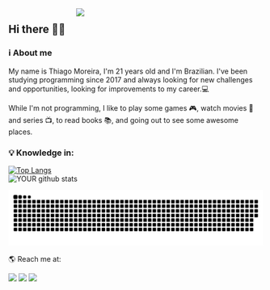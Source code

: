 <img align="right" src="https://user-images.githubusercontent.com/54639269/90529186-cf007f80-e149-11ea-81c1-619a2ff92183.png" width="370"/>


## Hi there 👋🏻

### :information_source: About me 
My name is Thiago Moreira, I'm 21 years old and I'm Brazilian. I've been studying programming since 2017 and always looking for new challenges and opportunities, looking for improvements to my career.💻

While I'm not programming, I like to play some games 🎮, watch movies 🎥 and series 📺, to read books 📚, and going out to see some awesome places.

### :bulb: Knowledge in:

[![Top Langs](https://github-readme-stats.vercel.app/api/top-langs/?username=Thiagomdias22&layout=compact&theme=gotham&show_icons=true)](https://github.com/Thiagomdias22/github-readme-stats)
<br />
![YOUR github stats](https://github-readme-stats.vercel.app/api?username=Thiagomdias22&theme=react&show_icons=true)

![Snake animation](https://github.com/Thiagomdias22/Thiagomdias22/blob/output/github-contribution-grid-snake.svg)

🌎 Reach me at:

[<img src="https://img.shields.io/badge/linkedin-%230077B5.svg?&style=for-the-badge&logo=linkedin&logoColor=white" />](https://www.linkedin.com/in/thiago-moreira-dias/) [<img src = "https://img.shields.io/badge/instagram-%23E4405F.svg?&style=for-the-badge&logo=instagram&logoColor=white">](https://www.instagram.com/thethiagomoreira/) [<img src = "https://img.shields.io/badge/facebook-%231877F2.svg?&style=for-the-badge&logo=facebook&logoColor=white">](https://www.facebook.com/profile.php?id=100037632773791)
